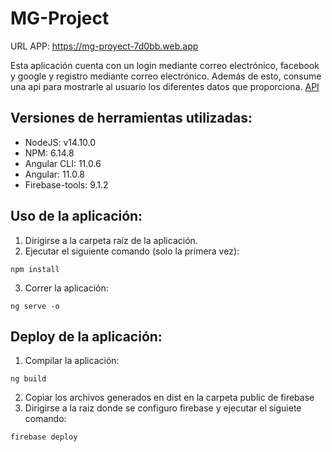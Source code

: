 # MG-Project

URL APP: https://mg-proyect-7d0bb.web.app

Esta aplicación cuenta con un login mediante correo electrónico, facebook y google y registro mediante correo electrónico.
Además de esto, consume una api para mostrarle al usuario los diferentes datos que proporciona.
[API](https://rapidapi.com/apilayernet/api/rest-countries-v1/endpoints)


## Versiones de herramientas utilizadas:

- NodeJS: v14.10.0
- NPM: 6.14.8
- Angular CLI: 11.0.6
- Angular: 11.0.8
- Firebase-tools: 9.1.2

## Uso de la aplicación:
1. Dirigirse a la carpeta raíz de la aplicación.
2. Ejecutar el siguiente comando (solo la primera vez):
```
npm install
```
3. Correr la aplicación:
```
ng serve -o
```

## Deploy de la aplicación:
1. Compilar la aplicación:
```
ng build
```

2. Copiar los archivos generados en dist en la carpeta public de firebase
3. Dirigirse a la raiz donde se configuro firebase y ejecutar el siguiete comando:
```
firebase deploy
```